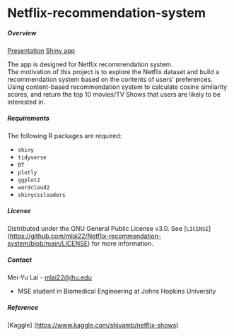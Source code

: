 # Netflix-recommendation-system
##### Overview
[Presentation]()
[Shiny app]()

The app is designed for Netflix recommendation system.  
The motivation of this project is to explore the Netflix dataset and build a recommendation system based on the contents of users' preferences.  
Using content-based recommendation system to calculate cosine similarity scores, and return the top 10 movies/TV Shows that users are likely to be interested in.

##### Requirements
The following R packages are required:
- `shiny`
- `tidyverse`
- `DT`
- `plotly`
- `ggplot2`
- `wordcloud2`
- `shinycssloaders`

##### License
Distributed under the GNU General Public License v3.0.
See [`LICENSE`]
(https://github.com/mlai22/Netflix-recommendation-system/blob/main/LICENSE) 
for more information.

##### Contact
Mei-Yu Lai - mlai22@jhu.edu
- MSE student in Biomedical Engineering at Johns Hopkins University

##### Reference
[Kaggle]
(https://www.kaggle.com/shivamb/netflix-shows)